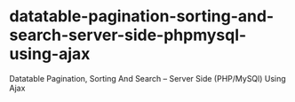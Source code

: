 # datatable-pagination-sorting-and-search-server-side-phpmysql-using-ajax
Datatable Pagination, Sorting And Search – Server Side (PHP/MySQl) Using Ajax
